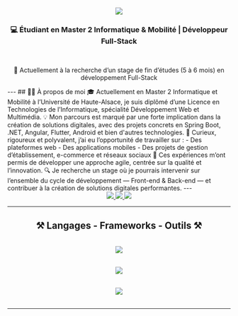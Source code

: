 <h1 align="center">
    <img src="https://readme-typing-svg.herokuapp.com/?font=Righteous&size=35&center=true&vCenter=true&width=600&height=70&duration=4000&color=FFC107&lines=Salut+👋;+Je+suis+Dekhil+Assil!;" />
</h1>
<h3 align="center">💻 Étudiant en Master 2 Informatique & Mobilité | Développeur Full-Stack</h3>
<br/>
<div align="center">

 🔭 Actuellement à la recherche d’un stage de fin d’études (5 à 6 mois) en développement Full-Stack
</div>
---
## 👨‍💻 À propos de moi  
🎓 Actuellement en Master 2 Informatique et Mobilité à l’Université de Haute-Alsace, je suis diplômé d’une Licence en Technologies de l’Informatique, spécialité Développement Web et Multimédia.  
💡 Mon parcours est marqué par une forte implication dans la création de solutions digitales, avec des projets concrets en Spring Boot, .NET, Angular, Flutter, Android et bien d'autres technologies.  
📱 Curieux, rigoureux et polyvalent, j’ai eu l’opportunité de travailler sur :  
- Des plateformes web  
- Des applications mobiles  
- Des projets de gestion d’établissement, e-commerce et réseaux sociaux  
🚀 Ces expériences m’ont permis de développer une approche agile, centrée sur la qualité et l’innovation.  
🔍 Je recherche un stage où je pourrais intervenir sur l’ensemble du cycle de développement — Front-end & Back-end — et contribuer à la création de solutions digitales performantes.  
---
<div align="center"> 
  <a href="mailto:assil.dkhil28@gmail.com">
    <img src="https://img.shields.io/badge/Gmail-333333?style=for-the-badge&logo=gmail&logoColor=red" />
  </a>
  <a href="https://www.linkedin.com/in/assildekhil" target="_blank">
    <img src="https://img.shields.io/badge/LinkedIn-0077B5?style=for-the-badge&logo=linkedin&logoColor=white" />
  </a>
  <a href="https://dekhilassil.vercel.app/fr" target="_blank">
     <img src="https://img.shields.io/badge/Portfolio-FF5722?style=for-the-badge&logo=todoist&logoColor=white" />
  </a>
</div>
 <hr/>

<h2 align="center">⚒️ Langages - Frameworks - Outils ⚒️</h2>
<br/>
<div align="center">
  <!-- Première ligne -->
  <img src="https://skillicons.dev/icons?i=java,python,javascript,typescript,c,mysql,mongodb,firebase,spring,angular" /><br><br>

  <!-- Deuxième ligne -->
  <img src="https://skillicons.dev/icons?i=react,flutter,swift,dotnet,nodejs,bootstrap,tailwind,html,css" /><br><br>

  <!-- Troisième ligne -->
  <img src="https://skillicons.dev/icons?i=docker,kubernetes,git,github,vscode" />
</div>
<br/>
<hr/>
<br/><br/>
